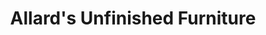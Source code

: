 ---
title: "Allard's Unfinished Furniture"
url: /white-river-junction/allards-unfinished-furniture/
shop: furniture
---